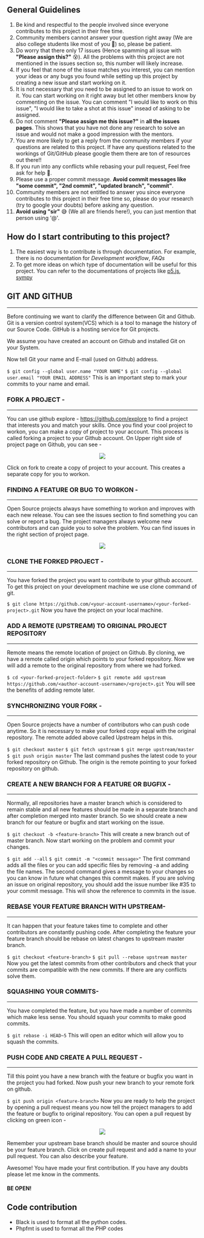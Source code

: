 ﻿## General Guidelines
1. Be kind and respectful to the people involved since everyone contributes to this project in their free time.
2. Community members cannot answer your question right away (We are also college students like most of you 🤪) so, please be patient.
3. Do worry that there only 17 issues (Hence spamming all issue with **"Please assign this?"** 😵). All the problems with this project are not mentioned in the issues section so, this number will likely increase.
4. If you feel that none of the issue matches you interest, you can mention your ideas or any bugs you found while setting up this project by creating a new issue and start working on it.
5. It is not necessary that you need to be assigned to an issue to work on it. You can start working on it right away but let other members know by commenting on the issue. You can comment "I would like to work on this issue", "I would like to take a shot at this issue" insead of asking to be assigned.
6. Do not comment **"Please assign me this issue?"** in **all the issues pages**. This shows that you have not done any research to solve an issue and would not make a good impression with the mentors.
7. You are more likely to get a reply from the community members if your questions are related to this project. If have any questions related to the workings of Git/GitHub please google them there are ton of resources out there!!
8. If you run into any conflicts while rebasing your pull request, Feel free ask for help 🙂.
9. Please use a proper commit message. **Avoid commit messages like "some commit", "2nd commit", "updated branch", "commit"**.
10. Community members are not entitled to answer you since everyone contributes to this project in their free time so, please do your research (try to google your doubts) before asking any question.
11. **Avoid using "sir"** 😅 (We all are friends here!), you can just mention that person using '@'. 

## How do I start contributing to this project?
1. The easiest way is to contribute is through documentation. For example, there is no documentation for *Development workflow*, *FAQs*
2. To get more ideas on which type of documentation will be useful for this project. You can refer to the documentations of projects like [p5.js](https://github.com/processing/p5.js), [sympy](https://github.com/sympy/sympy)

## GIT AND GITHUB
***
Before continuing we want to clarify the difference between Git and Github. Git is a version control system(VCS) which is a tool to manage the history of our Source Code. GitHub is a hosting service for Git projects.

We assume you have created an account on Github and installed Git on your System.

Now tell Git your name and E-mail (used on Github) address.

``` $ git config --global user.name "YOUR NAME" ```
```$ git config --global user.email "YOUR EMAIL ADDRESS"```
This is an important step to mark your commits to your name and email.

### FORK A PROJECT -
***
You can use github explore - https://github.com/explore to find a project that interests you and match your skills. Once you find your cool project to workon, you can make a copy of project to your account. This process is called forking a project to your Github account. On Upper right side of project page on Github, you can see -

<p align="center">  <img  src="https://i.imgur.com/P0n6f97.png">  </p>

Click on fork to create a copy of project to your account. This creates a separate copy for you to workon.

### FINDING A FEATURE OR BUG TO WORKON - 
***
Open Source projects always have something to workon and improves with each new release. You can see the issues section to find something you can solve or report a bug. The project managers always welcome new contributors and can guide you to solve the problem. You can find issues in the right section of project page.

<p align="center">  <img  src="https://i.imgur.com/czVjpS7.png">  </p>

### CLONE THE FORKED PROJECT -
***
You have forked the project you want to contribute to your github account. To get this project on your development machine we use clone command of git.

```$ git clone https://github.com/<your-account-username>/<your-forked-project>.git```
Now you have the project on your local machine.

### ADD A REMOTE (UPSTREAM) TO ORIGINAL PROJECT REPOSITORY 
***
Remote means the remote location of project on Github. By cloning, we have a remote called origin which points to your forked repository. Now we will add a remote to the original repository from where we had forked.

```$ cd <your-forked-project-folder>```
```$ git remote add upstream https://github.com/<author-account-username>/<project>.git```
You will see the benefits of adding remote later.

### SYNCHRONIZING YOUR FORK -
***
Open Source projects have a number of contributors who can push code anytime. So it is necessary to make your forked copy equal with the original repository. The remote added above called Upstream helps in this.

```$ git checkout master```
```$ git fetch upstream```
```$ git merge upstream/master```
```$ git push origin master```
The last command pushes the latest code to your forked repository on Github. The origin is the remote pointing to your forked repository on github.

### CREATE A NEW BRANCH FOR A FEATURE OR BUGFIX -
***
Normally, all repositories have a master branch which is considered to remain stable and all new features should be made in a separate branch and after completion merged into master branch. So we should create a new branch for our feature or bugfix and start working on the issue.

```$ git checkout -b <feature-branch>```
This will create a new branch out of master branch. Now start working on the problem and commit your changes.

```$ git add --all```
```$ git commit -m "<commit message>"```
The first command adds all the files or you can add specific files by removing -a and adding the file names. The second command gives a message to your changes so you can know in future what changes this commit makes. If you are solving an issue on original repository, you should add the issue number like #35 to your commit message. This will show the reference to commits in the issue.

### REBASE YOUR FEATURE BRANCH WITH UPSTREAM-
***
It can happen that your feature takes time to complete and other contributors are constantly pushing code. After completing the feature your feature branch should be rebase on latest changes to upstream master branch.

```$ git checkout <feature-branch>```
```$ git pull --rebase upstream master```
Now you get the latest commits from other contributors and check that your commits are compatible with the new commits. If there are any conflicts solve them.

### SQUASHING YOUR COMMITS-
***
You have completed the feature, but you have made a number of commits which make less sense. You should squash your commits to make good commits.

```$ git rebase -i HEAD~5```
This will open an editor which will allow you to squash the commits.

### PUSH CODE AND CREATE A PULL REQUEST -
***
Till this point you have a new branch with the feature or bugfix you want in the project you had forked. Now push your new branch to your remote fork on github.

```$ git push origin <feature-branch>```
Now you are ready to help the project by opening a pull request means you now tell the project managers to add the feature or bugfix to original repository. You can open a pull request by clicking on green icon -

<p align="center">  <img  src="https://i.imgur.com/aGaqAD5.png">  </p>

Remember your upstream base branch should be master and source should be your feature branch. Click on create pull request and add a name to your pull request. You can also describe your feature.

Awesome! You have made your first contribution. If you have any doubts please let me know in the comments.

#### BE OPEN!

## Code contribution
- Black is used to format all the python codes.
- Phpfmt is used to format all the PHP codes
